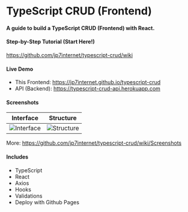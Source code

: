 # TypeScript CRUD (Frontend)

#### A guide to build a TypeScript CRUD (Frontend) with React.

#### Step-by-Step Tutorial (Start Here!)

https://github.com/jp7internet/typescript-crud/wiki

#### Live Demo

* This Frontend: https://jp7internet.github.io/typescript-crud
* API (Backend): https://typescript-crud-api.herokuapp.com

#### Screenshots

| Interface | Structure |
| ------------- | ------------- |
| ![Interface](https://github.com/jp7internet/typescript-crud/wiki/images/edit.png) | ![Structure](https://github.com/jp7internet/typescript-crud/wiki/images/structure.png) |

More: https://github.com/jp7internet/typescript-crud/wiki/Screenshots

#### Includes

* TypeScript
* React
* Axios
* Hooks
* Validations
* Deploy with Github Pages
